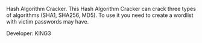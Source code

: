 Hash Algorithm Cracker.
This Hash Algorithm Cracker can crack three types of algorithms (SHA1, SHA256, MD5).
To use it you need to create a wordlist with victim passwords may have.

Developer: KING3
